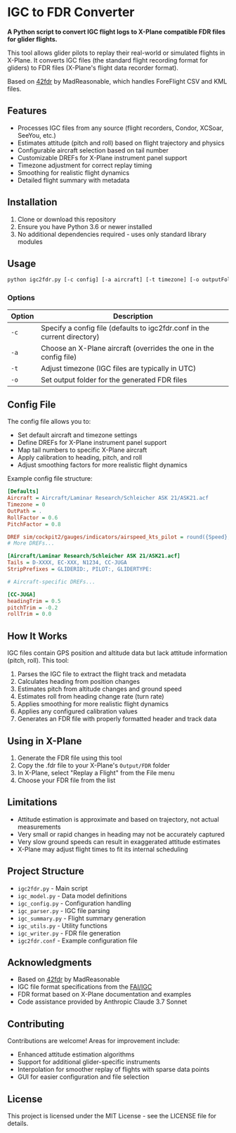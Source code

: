 # IGC to FDR Converter

**A Python script to convert IGC flight logs to X-Plane compatible FDR files for glider flights.**

This tool allows glider pilots to replay their real-world or simulated flights in X-Plane. It converts IGC files (the standard flight recording format for gliders) to FDR files (X-Plane's flight data recorder format).

Based on [42fdr](https://github.com/MadReasonable/42fdr) by MadReasonable, which handles ForeFlight CSV and KML files.

## Features

- Processes IGC files from any source (flight recorders, Condor, XCSoar, SeeYou, etc.)
- Estimates attitude (pitch and roll) based on flight trajectory and physics
- Configurable aircraft selection based on tail number
- Customizable DREFs for X-Plane instrument panel support
- Timezone adjustment for correct replay timing
- Smoothing for realistic flight dynamics
- Detailed flight summary with metadata

## Installation

1. Clone or download this repository
2. Ensure you have Python 3.6 or newer installed
3. No additional dependencies required - uses only standard library modules

## Usage

```bash
python igc2fdr.py [-c config] [-a aircraft] [-t timezone] [-o outputFolder] file.igc [file2.igc ...]
```

### Options

| Option | Description |
|--------|-------------|
| `-c`   | Specify a config file (defaults to igc2fdr.conf in the current directory) |
| `-a`   | Choose an X-Plane aircraft (overrides the one in the config file) |
| `-t`   | Adjust timezone (IGC files are typically in UTC) |
| `-o`   | Set output folder for the generated FDR files |

## Config File

The config file allows you to:

- Set default aircraft and timezone settings
- Define DREFs for X-Plane instrument panel support
- Map tail numbers to specific X-Plane aircraft
- Apply calibration to heading, pitch, and roll
- Adjust smoothing factors for more realistic flight dynamics

Example config file structure:

```ini
[Defaults]
Aircraft = Aircraft/Laminar Research/Schleicher ASK 21/ASK21.acf
Timezone = 0
OutPath = .
RollFactor = 0.6
PitchFactor = 0.8

DREF sim/cockpit2/gauges/indicators/airspeed_kts_pilot = round({Speed}, 4), 1.0, IAS
# More DREFs...

[Aircraft/Laminar Research/Schleicher ASK 21/ASK21.acf]
Tails = D-XXXX, EC-XXX, N1234, CC-JUGA
StripPrefixes = GLIDERID:, PILOT:, GLIDERTYPE:

# Aircraft-specific DREFs...

[CC-JUGA]
headingTrim = 0.5
pitchTrim = -0.2
rollTrim = 0.0
```

## How It Works

IGC files contain GPS position and altitude data but lack attitude information (pitch, roll). This tool:

1. Parses the IGC file to extract the flight track and metadata
2. Calculates heading from position changes
3. Estimates pitch from altitude changes and ground speed
4. Estimates roll from heading change rate (turn rate)
5. Applies smoothing for more realistic flight dynamics
6. Applies any configured calibration values
7. Generates an FDR file with properly formatted header and track data

## Using in X-Plane

1. Generate the FDR file using this tool
2. Copy the .fdr file to your X-Plane's `Output/FDR` folder
3. In X-Plane, select "Replay a Flight" from the File menu
4. Choose your FDR file from the list

## Limitations

- Attitude estimation is approximate and based on trajectory, not actual measurements
- Very small or rapid changes in heading may not be accurately captured
- Very slow ground speeds can result in exaggerated attitude estimates
- X-Plane may adjust flight times to fit its internal scheduling

## Project Structure

- `igc2fdr.py` - Main script
- `igc_model.py` - Data model definitions
- `igc_config.py` - Configuration handling
- `igc_parser.py` - IGC file parsing
- `igc_summary.py` - Flight summary generation
- `igc_utils.py` - Utility functions
- `igc_writer.py` - FDR file generation
- `igc2fdr.conf` - Example configuration file

## Acknowledgments

- Based on [42fdr](https://github.com/MadReasonable/42fdr) by MadReasonable
- IGC file format specifications from the [FAI/IGC](https://www.fai.org/igc-documents)
- FDR format based on X-Plane documentation and examples
- Code assistance provided by Anthropic Claude 3.7 Sonnet

## Contributing

Contributions are welcome! Areas for improvement include:
- Enhanced attitude estimation algorithms
- Support for additional glider-specific instruments
- Interpolation for smoother replay of flights with sparse data points
- GUI for easier configuration and file selection

## License

This project is licensed under the MIT License - see the LICENSE file for details.
